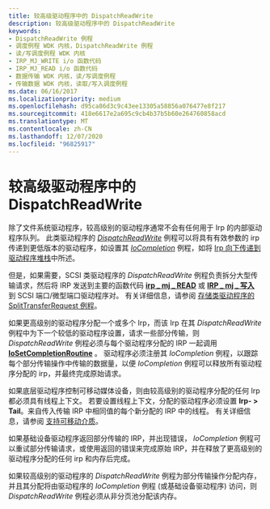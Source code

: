 ```yaml
---
title: 较高级驱动程序中的 DispatchReadWrite
description: 较高级驱动程序中的 DispatchReadWrite
keywords:
- DispatchReadWrite 例程
- 调度例程 WDK 内核，DispatchReadWrite 例程
- 读/写调度例程 WDK 内核
- IRP_MJ_WRITE i/o 函数代码
- IRP_MJ_READ i/o 函数代码
- 数据传输 WDK 内核，读/写调度例程
- 传输数据 WDK 内核，读取/写入调度例程
ms.date: 06/16/2017
ms.localizationpriority: medium
ms.openlocfilehash: d95ca86d3c9c43ee13305a58856a076477e8f217
ms.sourcegitcommit: 418e6617e2a695c9cb4b37b5b60e264760858acd
ms.translationtype: MT
ms.contentlocale: zh-CN
ms.lasthandoff: 12/07/2020
ms.locfileid: "96825917"
---
```

# <a name="dispatchreadwrite-in-higher-level-drivers"></a>较高级驱动程序中的 DispatchReadWrite





除了文件系统驱动程序，较高级别的驱动程序通常不会有任何用于 Irp 的内部驱动程序队列。 此类驱动程序的 [*DispatchReadWrite*](/windows-hardware/drivers/ddi/wdm/nc-wdm-driver_dispatch) 例程可以将具有有效参数的 irp 传递到更低版本的驱动程序，如设置其 [*IoCompletion*](/windows-hardware/drivers/ddi/wdm/nc-wdm-io_completion_routine) 例程，如将 [Irp 向下传递到驱动程序堆栈](passing-irps-down-the-driver-stack.md)中所述。

但是，如果需要，SCSI 类驱动程序的 *DispatchReadWrite* 例程负责拆分大型传输请求，然后将 IRP 发送到主要的函数代码 [**irp \_ mj \_ READ**](./irp-mj-read.md) 或 [**IRP \_ mj \_ 写入**](./irp-mj-write.md) 到 SCSI 端口/微型端口驱动程序对。 有关详细信息，请参阅 [存储类驱动程序的 SplitTransferRequest 例程](../storage/storage-class-driver-s-splittransferrequest-routine.md)。

如果更高级别的驱动程序分配一个或多个 Irp，而该 Irp 在其 *DispatchReadWrite* 例程中为下一个较低的驱动程序设置，请求一些部分传输，则 *DispatchReadWrite* 例程必须与每个驱动程序分配的 IRP 一起调用 [**IoSetCompletionRoutine**](/windows-hardware/drivers/ddi/wdm/nf-wdm-iosetcompletionroutine) 。 驱动程序必须注册其 *IoCompletion* 例程，以跟踪每个部分传输操作中传输的数据量，以便 *IoCompletion* 例程可以释放所有驱动程序分配的 irp，并最终完成原始请求。

如果底层驱动程序控制可移动媒体设备，则由较高级别的驱动程序分配的任何 Irp 都必须具有线程上下文。 若要设置线程上下文，分配的驱动程序必须设置 **Irp- &gt; Tail**。来自传入传输 IRP 中相同值的每个新分配的 IRP 中的线程。 有关详细信息，请参阅 [支持可移动介质](supporting-removable-media.md)。

如果基础设备驱动程序返回部分传输的 IRP，并出现错误， *IoCompletion* 例程可以重试部分传输请求，或使用返回的错误来完成原始 IRP，并在释放了更高级别的驱动程序分配的任何 irp 和内存后完成。

如果较高级别的驱动程序的 *DispatchReadWrite* 例程为部分传输操作分配内存，并且其分配将由驱动程序的 *IoCompletion* 例程 (或基础设备驱动程序) 访问，则 *DispatchReadWrite* 例程必须从非分页池分配该内存。

 

